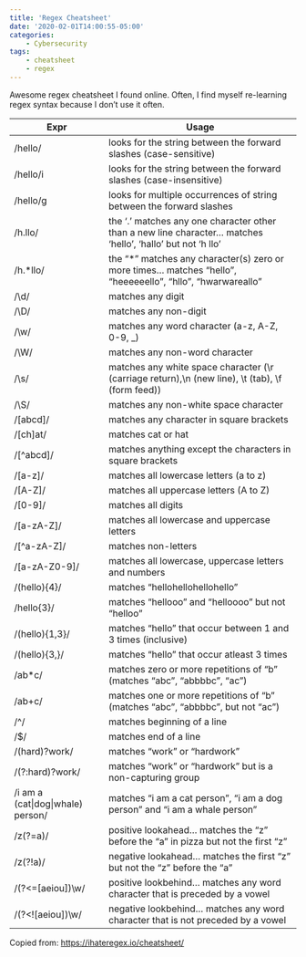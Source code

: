 ```yaml
---
title: 'Regex Cheatsheet'
date: '2020-02-01T14:00:55-05:00'
categories:
    - Cybersecurity
tags:
    - cheatsheet
    - regex
---
```


Awesome regex cheatsheet I found online. Often, I find myself re-learning regex syntax because I don’t use it often.

| Expr | Usage |
|---|---|
| /hello/ | looks for the string between the forward slashes (case-sensitive) |
| /hello/i | looks for the string between the forward slashes (case-insensitive) |
| /hello/g | looks for multiple occurrences of string between the forward slashes |
| /h.llo/ | the ‘.’ matches any one character other than a new line character… matches ‘hello’, ‘hallo’ but not ‘h llo’ |
| /h.\*llo/ | the “\*” matches any character(s) zero or more times… matches “hello”, “heeeeeello”, “hllo”, “hwarwareallo” |
| /\\d/ | matches any digit |
| /\\D/ | matches any non-digit |
| /\\w/ | matches any word character (a-z, A-Z, 0-9, \_) |
| /\\W/ | matches any non-word character |
| /\\s/ | matches any white space character (\\r (carriage return),\\n (new line), \\t (tab), \\f (form feed)) |
| /\\S/ | matches any non-white space character |
| /\[abcd\]/ | matches any character in square brackets |
| /\[ch\]at/ | matches cat or hat |
| /\[^abcd\]/ | matches anything except the characters in square brackets |
| /\[a-z\]/ | matches all lowercase letters (a to z) |
| /\[A-Z\]/ | matches all uppercase letters (A to Z) |
| /\[0-9\]/ | matches all digits |
| /\[a-zA-Z\]/ | matches all lowercase and uppercase letters |
| /\[^a-zA-Z\]/ | matches non-letters |
| /\[a-zA-Z0-9\]/ | matches all lowercase, uppercase letters and numbers |
| /(hello){4}/ | matches “hellohellohellohello” |
| /hello{3}/ | matches “hellooo” and “helloooo” but not “helloo” |
| /(hello){1,3}/ | matches “hello” that occur between 1 and 3 times (inclusive) |
| /(hello){3,}/ | matches “hello” that occur atleast 3 times |
| /ab\*c/ | matches zero or more repetitions of “b” (matches “abc”, “abbbbc”, “ac”) |
| /ab+c/ | matches one or more repetitions of “b” (matches “abc”, “abbbbc”, but not “ac”) |
| /^/ | matches beginning of a line |
| /$/ | matches end of a line |
| /(hard)?work/ | matches “work” or “hardwork” |
| /(?:hard)?work/ | matches “work” or “hardwork” but is a non-capturing group |
| /i am a (cat\|dog\|whale) person/ | matches “i am a cat person”, “i am a dog person” and “i am a whale person” |
| /z(?=a)/ | positive lookahead… matches the “z” before the “a” in pizza but not the first “z” |
| /z(?!a)/ | negative lookahead… matches the first “z” but not the “z” before the “a” |
| /(?&lt;=\[aeiou\])\\w/ | positive lookbehind… matches any word character that is preceded by a vowel |
| /(?&lt;!\[aeiou\])\\w/ | negative lookbehind… matches any word character that is not preceded by a vowel |

Copied from: <https://ihateregex.io/cheatsheet/>